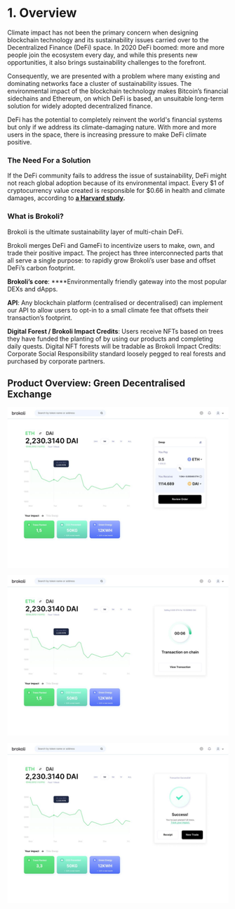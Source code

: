 # 1. Overview

Climate impact has not been the primary concern when designing blockchain technology and its sustainability issues carried over to the Decentralized Finance \(DeFi\) space. In 2020 DeFi boomed: more and more people join the ecosystem every day, and while this presents new opportunities, it also brings sustainability challenges to the forefront.

Consequently, we are presented with a problem where many existing and dominating networks face a cluster of sustainability issues. The environmental impact of the blockchain technology makes Bitcoin’s financial sidechains and Ethereum, on which DeFi is based, an unsuitable long-term solution for widely adopted decentralized finance. 

DeFi has the potential to completely reinvent the world's financial systems but only if we address its climate-damaging nature. With more and more users in the space, there is increasing pressure to make DeFi climate positive.

### **The Need For a Solution**

If the DeFi community fails to address the issue of sustainability, DeFi might not reach global adoption because of its environmental impact. Every $1 of cryptocurrency value created is responsible for $0.66 in health and climate damages, according to [**a Harvard study**](https://dash.harvard.edu/bitstream/handle/1/37365412/MARTYNOV-DOCUMENT-2020.pdf?sequence=1)**.**

### **What is Brokoli?**

Brokoli is the ultimate sustainability layer of multi-chain DeFi.  
  
Brokoli merges DeFi and GameFi to incentivize users to make, own, and trade their positive impact. The project has three interconnected parts that all serve a single purpose: to rapidly grow Brokoli’s user base and offset DeFi’s carbon footprint.

**Brokoli’s core**: ****Environmentally friendly gateway into the most popular DEXs and dApps.

**API**: Any blockchain platform \(centralised or decentralised\) can implement our API to allow users to opt-in to a small climate fee that offsets their transaction’s footprint.

**Digital Forest / Brokoli Impact Credits**: Users receive NFTs based on trees they have funded the planting of by using our products and completing daily quests. Digital NFT forests will be tradable as Brokoli Impact Credits: Corporate Social Responsibility standard loosely pegged to real forests and purchased by corporate partners.

## Product Overview: Green Decentralised Exchange

![DEX Trading Screen](.gitbook/assets/photo_2021-07-30-13.14.47.jpeg)

![Transaction Pending](.gitbook/assets/photo_2021-07-30-13.16.37.jpeg)

![Transaction Completed](.gitbook/assets/photo_2021-07-30-13.17.12.jpeg)

